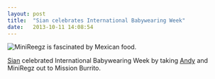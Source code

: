 ```yaml
---
layout: post
title:  "Sian celebrates International Babywearing Week"
date:   2013-10-11 14:08:54
---
```


![MiniReegz is fascinated by Mexican food.](http://elgingerbread.files.wordpress.com/2013/10/mission.jpg?w=584&h=440)

[Sian][sian] celebrated International Babywearing Week by taking [Andy][andy-r] and MiniRegz out to Mission Burrito.

[adam-g]:  http://strokeyadam.livejournal.com/
[adam-w]:  http://www.ad-space.org.uk/
[andy-k]:  http://theguidemark3.livejournal.com/
[andy-r]:  http://selfdoubtgun.wordpress.com/
[beth]:    http://littlegreenbeth.livejournal.com/
[bryn]:    http://randomlyevil.org.uk/
[claire]:  http://nowebsite.co.uk/blog/
[dan]:     http://www.scatmania.org/
[ele]:     http://ele-is-crazy.livejournal.com/
[fiona]:   http://fionafish.wordpress.com/
[hayley]:  http://leelee1983.livejournal.com/
[jen]:     http://scleip.livejournal.com/
[jimmy]:   http://vikingjim.livejournal.com/
[jta]:     http://blog.electricquaker.co.uk/
[kit]:     http://reaperkit.wordpress.com/
[liz]:     http://norasdollhouse.livejournal.com/
[malbo21]: http://malbo21.wordpress.com/
[matt-p]:  http://myzelik.livejournal.com/
[matt-r]:  http://matt-inthe-hat.livejournal.com/
[paul]:    http://blog.pacifist.co.uk/
[penny]:   http://thepennyfaerie.livejournal.com/
[pete]:    http://loonybin345.livejournal.com/
[rory]:    http://razinaber.livejournal.com/
[ruth]:    http://fleeblewidget.co.uk/
[sarah]:   http://starlight-sarah.livejournal.com/
[sian]:    http://elgingerbread.wordpress.com/
